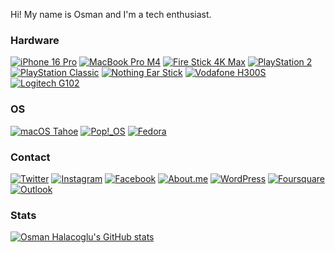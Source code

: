 Hi! My name is Osman and I'm a tech enthusiast.

[//]: # (Thanks for viewing my page!)

### Hardware

[![iPhone 16 Pro](https://img.shields.io/badge/iPhone%2016%20Pro-FFFFFF?style=flat&logo=apple&logoColor=FFFFFF&labelColor=333333)](https://www.gsmarena.com/apple_iphone_16_pro-13315.php)
[![MacBook Pro M4](https://img.shields.io/badge/MacBook%20Pro%20M4-FFFFFF?style=flat&logo=apple&logoColor=FFFFFF&labelColor=333333)](https://support.apple.com/en-us/121552)
[![Fire Stick 4K Max](https://img.shields.io/badge/Fire%20Stick%204K%20Max-b44a35?style=flat&logo=googletv&logoColor=000000&labelColor=bd9b6e)](https://developer.amazon.com/docs/device-specs/device-specifications-fire-tv-streaming-media-player.html?v=ftvstick4kmax_gen2_16)
[![PlayStation 2](https://img.shields.io/badge/PlayStation%202-003791?style=flat&logo=playstation&logoColor=000000&labelColor=fee91f)](https://en.wikipedia.org/wiki/PlayStation_2)
[![PlayStation Classic](https://img.shields.io/badge/PlayStation%20Classic-00AB9F?style=flat&logo=playstation&logoColor=DF0024&labelColor=C0C0C0)](https://en.wikipedia.org/wiki/PlayStation_Classic)
[![Nothing Ear Stick](https://img.shields.io/badge/Nothing%20Ear%20Stick-333333?style=flat&logo=listmonk&logoColor=FFFFFF&labelColor=CC092F)](https://en-us.sennheiser.com/stereo-earbuds-sound-isolating-cx-200-street-ii)
[![Vodafone H300S](https://img.shields.io/badge/Vodafone%20H300S-E60000?style=flat&logo=vodafone&logoColor=FFFFFF&labelColor=E60000)](https://openwrt.org/toh/vodafone/vodafoneh300s)
[![Logitech G102](https://img.shields.io/badge/Logitech%20G102-00B8FC?style=flat&logo=logitech&logoColor=FFFFFF&labelColor=00B8FC)](https://www.logitechg.com/en-us/products/gaming-mice/g203-prodigy-gaming-mouse.910-004842.html)

### OS

[![macOS Tahoe](https://img.shields.io/badge/macOS%20Tahoe-146ECA?style=flat&logo=apple&logoColor=FFFFFF&labelColor=333333)](https://en.wikipedia.org/wiki/MacOS_Tahoe)
[![Pop!_OS](https://img.shields.io/badge/Pop!_OS-48B9C7?style=flat&logo=popos&logoColor=FFFFFF&labelColor=48B9C7)](https://pop.system76.com/)
[![Fedora](https://img.shields.io/badge/Fedora-072C61?style=flat&logo=fedora&logoColor=FFFFFF&labelColor=072C61)](https://getfedora.org/en/)

### Contact

[![Twitter](https://img.shields.io/badge/OsmanHalacoglu-1DA1F2?style=flat&logo=twitter&logoColor=FFFFFF&labelColor=1DA1F2)](https://twitter.com/OsmanHalacoglu)
[![Instagram](https://img.shields.io/badge/Halacoglu-E4405F?style=flat&logo=instagram&logoColor=FFFFFF&labelColor=E4405F)](https://www.instagram.com/halacoglu/)
[![Facebook](https://img.shields.io/badge/OsmanHalacoglu-1877F2?style=flat&logo=facebook&logoColor=FFFFFF&labelColor=1877F2)](https://www.facebook.com/osmanhalacoglu/)
[![About.me](https://img.shields.io/badge/Halacoglu-00A98F?style=flat&logo=aboutdotme&logoColor=FFFFFF&labelColor=00A98F)](https://about.me/halacoglu)
[![WordPress](https://img.shields.io/badge/Halacoglu-21759B?style=flat&logo=wordpress&logoColor=FFFFFF&labelColor=21759B)](https://halacoglu.wordpress.com/)
[![Foursquare](https://img.shields.io/badge/OsmanHalacoglu-F94877?style=flat&logo=foursquarecityguide&logoColor=FFFFFF&labelColor=F94877)](https://foursquare.com/osmanhalacoglu)
[![Outlook](https://img.shields.io/badge/OsmanHalacoglu-0078D4?style=flat&logo=microsoftoutlook&logoColor=FFFFFF&labelColor=0078D4)](mailto:osmanhalacoglu@windowslive.com)

### Stats

[![Osman Halacoglu's GitHub stats](https://github-readme-stats.vercel.app/api?username=halacoglu&theme=yeblu&count_private=true&include_all_commits=true&show_icons=true)](https://github.com/anuraghazra/github-readme-stats)
